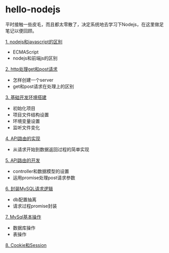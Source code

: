 # hello-nodejs
平时接触一些皮毛，而且都太零散了，决定系统地去学习下Nodejs，在这里做足笔记以便回顾。

[1. nodejs和javascript的区别](nodejs和javascript的区别.md)
- ECMAScript
- nodejs和前端js的区别

[2. http处理get和post请求](http处理get和post请求.md)
- 怎样创建一个server
- get和post请求在处理上的区别

[3. 基础开发环境搭建](基础开发环境搭建.md)
- 初始化项目
- 项目文件结构设置
- 环境变量设置
- 监听文件变化

[4. API路由的实现](API路由的实现.md)
- 从请求开始到数据返回过程的简单实现

[5. API路由的开发](API路由的开发.md)
- controller和数据模型的设置
- 运用promise处理post请求参数

[6. 封装MySQL请求逻辑](封装MySQL请求逻辑.md)
- db配置抽离
- 请求过程promise封装

[7. MySql基本操作](MySql基本操作.md)
- 数据库操作
- 表操作

[8. Cookie和Session](Cookie和Session.md)
